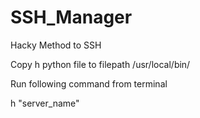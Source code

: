 # SSH_Manager
Hacky Method to SSH 

Copy h python file to filepath /usr/local/bin/

Run following command from terminal

h "server_name"
